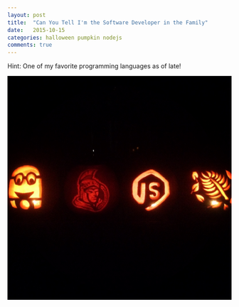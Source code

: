 ```yaml
---
layout: post
title:  "Can You Tell I'm the Software Developer in the Family"
date:   2015-10-15
categories: halloween pumpkin nodejs
comments: true
---
```



Hint: One of my favorite programming languages as of late!


![Node.js Inspired Pumpkin](/img/halloween-pumpkins-2015.JPG "Node.js Inspired Pumpkin")